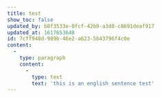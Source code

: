```yaml
---
title: test
show_toc: false
updated_by: b8f3533e-0fcf-42b9-a3d8-c8691deaf917
updated_at: 1617653648
id: 7cff948d-989b-46e2-a623-5b43796f4c0e
content:
  -
    type: paragraph
    content:
      -
        type: text
        text: 'this is an english sentence test'
---
```

